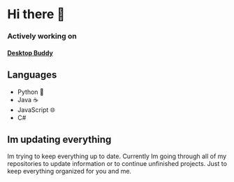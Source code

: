 # Hi there 👋

### Actively working on
#### [Desktop Buddy](https://github.com/jvietman/desktop-buddy)

## Languages
- Python 🐍
- Java ☕
- JavaScript 🌐
- C#

## Im updating everything
Im trying to keep everything up to date. Currently Im going through all of my repositories to update information or to continue unfinished projects. Just to keep everything organized for you and me.